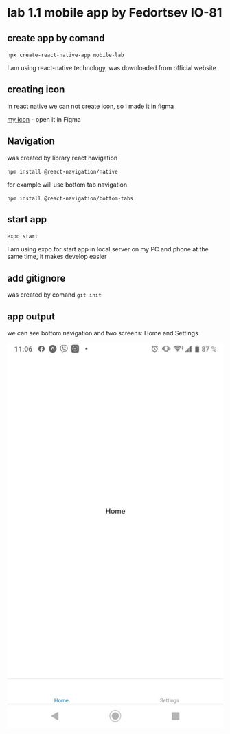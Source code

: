 # lab 1.1 mobile app by Fedortsev IO-81

## create app by comand

`npx create-react-native-app mobile-lab`

I am using react-native technology, was downloaded from official website

## creating icon

in react native we can not create icon, so i made it in figma

[my icon](https://www.figma.com/file/knavGLyGUNVQ3uwNwNxl1D/Untitled?node-id=0%3A1) - open it in Figma

## Navigation

was created by library react navigation

`npm install @react-navigation/native`

for example will use bottom tab navigation

`npm install @react-navigation/bottom-tabs`

## start app

`expo start`

I am using expo for start app in local server on my PC and phone at the same time, it makes develop easier

## add gitignore

was created by comand `git init`

## app output

we can see bottom navigation and two screens: Home and Settings

![alt text](img/1.1.jpg 'Описание будет тут')
